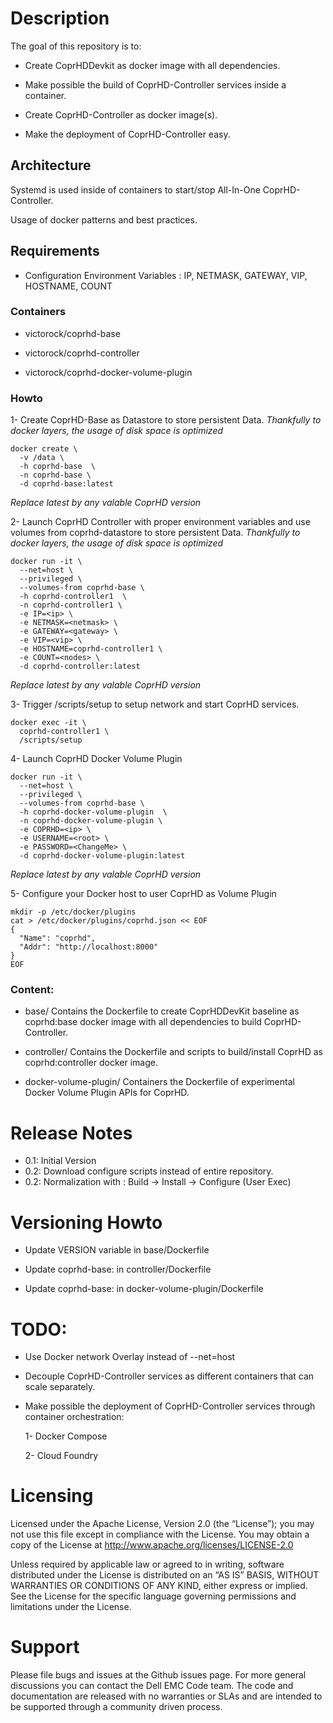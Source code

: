 # Description

The goal of this repository is to:

- Create CoprHDDevkit as docker image with all dependencies.

- Make possible the build of CoprHD-Controller services inside a container.

- Create CoprHD-Controller as docker image(s).

- Make the deployment of CoprHD-Controller easy.


## Architecture

Systemd is used inside of containers to start/stop All-In-One CoprHD-Controller.

Usage of docker patterns and best practices.

## Requirements

- Configuration Environment Variables : IP, NETMASK, GATEWAY, VIP, HOSTNAME, COUNT

### Containers

- victorock/coprhd-base

- victorock/coprhd-controller

- victorock/coprhd-docker-volume-plugin

### Howto

1- Create CoprHD-Base as Datastore to store persistent Data.
*Thankfully to docker layers, the usage of disk space is optimized*

```
docker create \
  -v /data \
  -h coprhd-base  \
  -n coprhd-base \
  -d coprhd-base:latest
```
*Replace latest by any valable CoprHD version*

2- Launch CoprHD Controller with proper environment variables and use volumes from coprhd-datastore to store persistent Data.
*Thankfully to docker layers, the usage of disk space is optimized*

```
docker run -it \
  --net=host \
  --privileged \
  --volumes-from coprhd-base \
  -h coprhd-controller1  \
  -n coprhd-controller1 \
  -e IP=<ip> \
  -e NETMASK=<netmask> \
  -e GATEWAY=<gateway> \
  -e VIP=<vip> \
  -e HOSTNAME=coprhd-controller1 \
  -e COUNT=<nodes> \
  -d coprhd-controller:latest
```
*Replace latest by any valable CoprHD version*

3- Trigger /scripts/setup to setup network and start CoprHD services.

```
docker exec -it \
  coprhd-controller1 \
  /scripts/setup
```

4- Launch CoprHD Docker Volume Plugin

```
docker run -it \
  --net=host \
  --privileged \
  --volumes-from coprhd-base \
  -h coprhd-docker-volume-plugin  \
  -n coprhd-docker-volume-plugin \
  -e COPRHD=<ip> \
  -e USERNAME=<root> \
  -e PASSWORD=<ChangeMe> \
  -d coprhd-docker-volume-plugin:latest
```
*Replace latest by any valable CoprHD version*

5- Configure your Docker host to user CoprHD as Volume Plugin

```
mkdir -p /etc/docker/plugins
cat > /etc/docker/plugins/coprhd.json << EOF
{
  "Name": "coprhd",
  "Addr": "http://localhost:8000"
}
EOF
```


### Content:

- base/ Contains the Dockerfile to create CoprHDDevKit baseline as coprhd:base docker image with all dependencies to build CoprHD-Controller.

- controller/ Contains the Dockerfile and scripts to build/install CoprHD as coprhd:controller docker image.

- docker-volume-plugin/ Containers the Dockerfile of experimental Docker Volume Plugin APIs for CoprHD.


# Release Notes

- 0.1: Initial Version
- 0.2: Download configure scripts instead of entire repository.
- 0.2: Normalization with : Build -> Install -> Configure (User Exec)

# Versioning Howto

- Update VERSION variable in base/Dockerfile

- Update coprhd-base:<version> in controller/Dockerfile

- Update coprhd-base:<version> in docker-volume-plugin/Dockerfile

# TODO:

- Use Docker network Overlay instead of --net=host

- Decouple CoprHD-Controller services as different containers that can scale separately.

- Make possible the deployment of CoprHD-Controller services through container orchestration:

  1- Docker Compose

  2- Cloud Foundry

# Licensing

Licensed under the Apache License, Version 2.0 (the “License”); you may not use this file except in compliance with the License. You may obtain a copy of the License at <http://www.apache.org/licenses/LICENSE-2.0>

Unless required by applicable law or agreed to in writing, software distributed under the License is distributed on an “AS IS” BASIS, WITHOUT WARRANTIES OR CONDITIONS OF ANY KIND, either express or implied. See the License for the specific language governing permissions and limitations under the License.

# Support

Please file bugs and issues at the Github issues page. For more general discussions you can contact the Dell EMC Code team.
The code and documentation are released with no warranties or SLAs and are intended to be supported through a community driven process.
